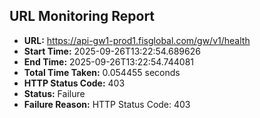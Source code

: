 ## URL Monitoring Report

- **URL:** https://api-gw1-prod1.fisglobal.com/gw/v1/health
- **Start Time:** 2025-09-26T13:22:54.689626
- **End Time:** 2025-09-26T13:22:54.744081
- **Total Time Taken:** 0.054455 seconds
- **HTTP Status Code:** 403
- **Status:** Failure
- **Failure Reason:** HTTP Status Code: 403
